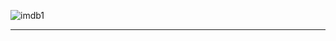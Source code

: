 ![imdb1](https://github.com/Kijem45/hm/assets/147368327/a3a04de9-c2f7-43e0-af01-7bc6c51a5c6e)

-----------------------------------------------------------------------------------------------------------------------------------
